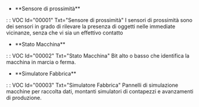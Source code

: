 - \*\*Sensore di prossimità\*\*

 :  : VOC Id="00001" Txt="Sensore di prossimità"
I sensori di prossimità sono dei sensori in grado di rilevare la presenza di oggetti nelle immediate vicinanze, senza che vi sia un effettivo contatto
- \*\*Stato Macchina\*\*

 :  : VOC Id="00002" Txt="Stato Macchina"
Bit alto o basso che identifica la macchina in marcia o ferma.
- \*\*Simulatore Fabbrica\*\*

 :  : VOC Id="00003" Txt="Simulatore Fabbrica"
Pannelli di simulazione macchine per raccolta dati, montanti simulatori di contapezzi e avanzamenti di produzione.
